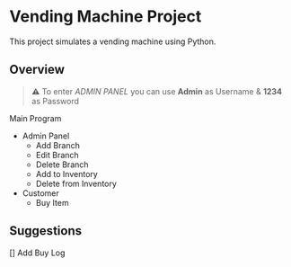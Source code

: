 # Vending Machine Project

This project simulates a vending machine using Python.

## Overview
> ⚠️ To enter _ADMIN PANEL_ you can use **Admin** as Username & **1234** as Password

Main Program
  - Admin Panel
    - Add Branch 
    - Edit Branch 
    - Delete Branch 
    - Add to Inventory
    - Delete from Inventory
  - Customer
    - Buy Item
     
## Suggestions
[] Add Buy Log